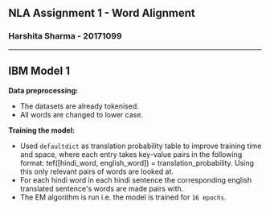 ## NLA Assignment 1 - Word Alignment
### Harshita Sharma - 20171099
-------------------------------------
## IBM Model 1

**Data preprocessing:**   
- The datasets are already tokenised. 
- All words are changed to lower case.

**Training the model:**  
- Used `defaultdict` as translation probability table to improve training time and space, where each entry takes key-value pairs in the following format: tef([hindi_word, english_word]) = translation_probability. Using this only relevant pairs of words are looked at.
- For each hindi word in each hindi sentence the corresponding english translated sentence's words are made pairs with.
- The EM algorithm is run i.e. the model is trained for `16 epochs`.

